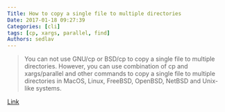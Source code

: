 ```yaml
---
Title: How to copy a single file to multiple directories
Date: 2017-01-18 09:27:39
Categories: [cli]
tags: [cp, xargs, parallel, find]
Authors: sedlav
---
```


> You can not use GNU/cp or BSD/cp to copy a single file to multiple directories. However, you can use combination of cp and xargs/parallel and other commands to copy a single file to multiple directories in MacOS, Linux, FreeBSD, OpenBSD, NetBSD and Unix-like systems.

[Link](https://www.cyberciti.biz/faq/linux-unix-copy-a-file-to-multiple-directories-using-cp-command/)
